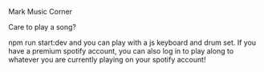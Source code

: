 Mark Music Corner

Care to play a song?

npm run start:dev and you can play with a js keyboard and drum set. If you have a premium spotify account, you can also log in to play along to whatever you are currently playing on your spotify account!
